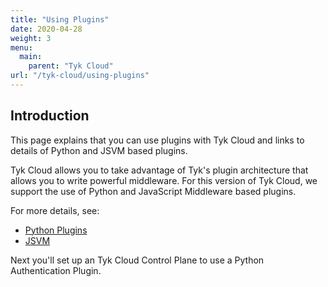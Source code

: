 ```yaml
---
title: "Using Plugins"
date: 2020-04-28
weight: 3
menu:
  main:
    parent: "Tyk Cloud"
url: "/tyk-cloud/using-plugins"
---
```


## Introduction

This page explains that you can use plugins with Tyk Cloud and links to details of Python and JSVM based plugins.

Tyk Cloud allows you to take advantage of Tyk's plugin architecture that allows you to write powerful middleware. For this version of Tyk Cloud, we support the use of Python and JavaScript Middleware based plugins.

For more details, see: 
* [Python Plugins](/docs/plugins/rich-plugins/python/)
* [JSVM](/docs/plugins/javascript-middleware/)

Next you'll set up an Tyk Cloud Control Plane to use a Python Authentication Plugin.